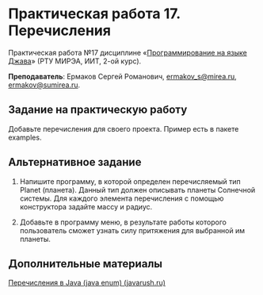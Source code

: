 # Практическая работа 17. Перечисления
Практическая работа №17 дисциплине «[Программирование на языке Джава](https://online-edu.mirea.ru/course/view.php?id=4053)» (РТУ МИРЭА, ИИТ, 2-ой курс).

**Преподаватель**: Ермаков Сергей Романович, ermakov_s@mirea.ru, ermakov@sumirea.ru.

## Задание на практическую работу

Добавьте перечисления для своего проекта. Пример есть в пакете examples.

## Альтернативное задание

1. Напишите программу, в которой определен перечисляемый тип Planet (планета). Данный тип должен описывать планеты Солнечной системы. Для каждого элемента перечисления с помощью конструктора задайте массу и радиус. 

2. Добавьте в программу меню, в результате работы которого пользователь сможет узнать силу притяжения для выбранной им планеты. 

## Дополнительные материалы

[Перечисления в Java (java enum) (javarush.ru)](https://javarush.ru/groups/posts/1419-perechislenija-v-java-java-enum)
